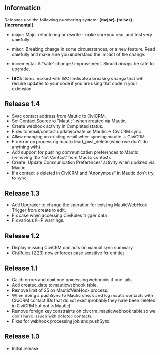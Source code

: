 ## Information

Releases use the following numbering system:
**{major}.{minor}.{incremental}**

* major: Major refactoring or rewrite - make sure you read and test very carefully!
* minor: Breaking change in some circumstances, or a new feature. Read carefully and make sure you understand the impact of the change.
* incremental: A "safe" change / improvement. Should *always* be safe to upgrade.

* **[BC]**: Items marked with [BC] indicate a breaking change that will require updates to your code if you are using that code in your extension.

## Release 1.4

* Sync contact address from Mautic to CiviCRM.
* Set Contact Source to "Mautic" when created via Mautic.
* Create webhook activity in Completed status.
* Fixes to email/contact update/create on Mautic -> CiviCRM sync.
* Allow changing an existing email when syncing mautic -> CiviCRM.
* Fix error on processing mautic.lead_post_delete (which we don't do anything with).
* Add support for pushing communication preferences to Mautic (removing 'Do Not Contact' from Mautic contact).
* Create 'Update Communication Preferences' activity when updated via Mautic.
* If a contact is deleted in CiviCRM and "Anonymous" in Mautic don't try to sync.

## Release 1.3

* Add Upgrader to change the operation for existing MauticWebHook Trigger from create to edit.
* Fix case when accessing CiviRules trigger data.
* Fix various PHP warnings.

## Release 1.2

* Display missing CiviCRM contacts on manual sync summary.
* CiviRules (2.23) now enforces case sensitive for entities.

## Release 1.1

* Catch errors and continue processing webhooks if one fails.
* Add created_date to mauticwebhook table.
* Remove limit of 25 on MauticWebHook.process.
* When doing a pushSync to Mautic check and log mautic contacts with CiviCRM contact IDs that do not exist (probably they have been deleted in CiviCRM but not in Mautic).
* Remove foreign key constraints on civicrm_mauticwebhook table so we don't have issues with deleted contacts.
* Fixes for webhook processing job and pushSync.

## Release 1.0

* Initial release
